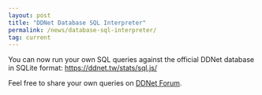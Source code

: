 ```yaml
---
layout: post
title: "DDNet Database SQL Interpreter"
permalink: /news/database-sql-interpreter/
tag: current
---
```


You can now run your own SQL queries against the official DDNet database in SQLite format: https://ddnet.tw/stats/sql.js/

Feel free to share your own queries on [DDNet Forum](https://forum.ddnet.tw/viewtopic.php?f=3&t=6411).
